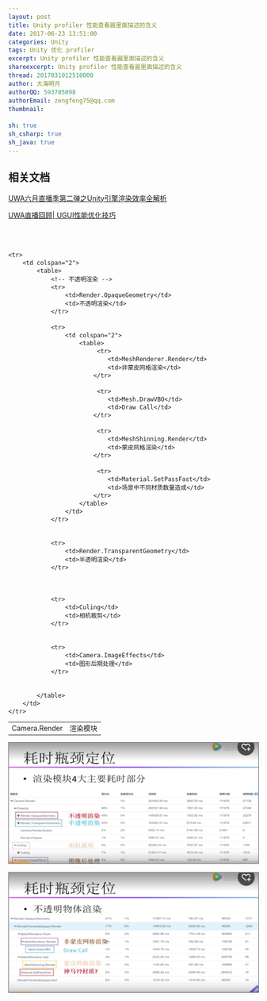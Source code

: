 ```yaml
---
layout: post
title: Unity profiler 性能查看器里面描述的含义
date: 2017-06-23 13:51:00
categories: Unity
tags: Unity 优化 profiler
excerpt: Unity profiler 性能查看器里面描述的含义
shareexcerpt: Unity profiler 性能查看器里面描述的含义
thread: 2017031012510000
author: 大海明月
authorQQ: 593705098
authorEmail: zengfeng75@qq.com
thumbnail:

sh: true
sh_csharp: true
sh_java: true
---
```



<h2 class="nav1">相关文档</h2>
<p><a target="_blank" href="https://v.qq.com/x/page/y051477ktzc.html">UWA六月直播季第二弹之Unity引擎渲染效率全解析 </a></p>
<p><a target="_blank" href="https://v.qq.com/x/page/r0329jx2ijw.html">UWA直播回顾| UGUI性能优化技巧</a></p>
<br>
<br>

<table>
    <!-- 渲染模块 -->
    <tr>
        <td>Camera.Render</td>
        <td>渲染模块</td>
    </tr>


    <tr>
        <td colspan="2">
            <table>
                <!-- 不透明渲染 -->
                <tr>
                    <td>Render.OpaqueGeometry</td>
                    <td>不透明渲染</td>
                </tr>

                <tr>
                    <td colspan="2">
                        <table>
                             <tr>
                                <td>MeshRenderer.Render</td>
                                <td>非蒙皮网格渲染</td>
                            </tr>

                             <tr>
                                <td>Mesh.DrawVBO</td>
                                <td>Draw Call</td>
                            </tr>
                            
                             <tr>
                                <td>MeshShinning.Render</td>
                                <td>蒙皮网格渲染</td>
                            </tr>

                             <tr>
                                <td>Material.SetPassFast</td>
                                <td>场景中不同材质数量造成</td>
                            </tr>
                        </table>
                    </td>
                </tr>


                <tr>
                    <td>Render.TransparentGeometry</td>
                    <td>半透明渲染</td>
                </tr>



                <tr>
                    <td>Culing</td>
                    <td>相机裁剪</td>
                </tr>


                <tr>
                    <td>Camera.ImageEffects</td>
                    <td>图形后期处理</td>
                </tr>


            </table>
        </td>
    </tr>
  


</table>


<p><img src="/assets/docpic/unity_profiler_00.png" style="border: solid 1px #666;" /></p>

<p><img src="/assets/docpic/unity_profiler_01.png" style="border: solid 1px #666;" /></p>
